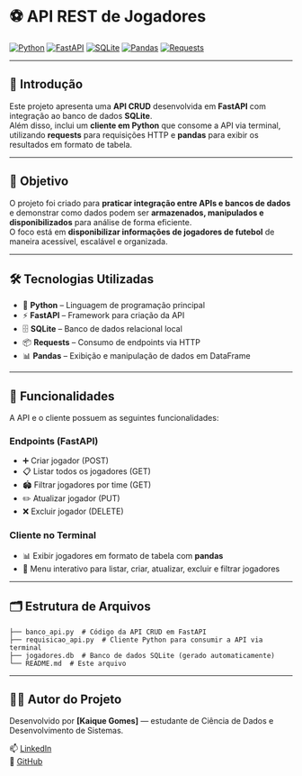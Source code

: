 # ⚽ API REST de Jogadores

[![Python](https://img.shields.io/badge/Python-blue?logo=python&logoColor=white)](https://www.python.org/) 
[![FastAPI](https://img.shields.io/badge/FastAPI-green?logo=fastapi&logoColor=white)](https://fastapi.tiangolo.com/) 
[![SQLite](https://img.shields.io/badge/SQLite-blue?logo=sqlite&logoColor=white)](https://www.sqlite.org/) 
[![Pandas](https://img.shields.io/badge/Pandas-blue?logo=pandas&logoColor=white)](https://pandas.pydata.org/) 
[![Requests](https://img.shields.io/badge/Requests-black?logo=python&logoColor=white)](https://docs.python-requests.org/en/latest/)  

---

## 🌟 Introdução
Este projeto apresenta uma **API CRUD** desenvolvida em **FastAPI** com integração ao banco de dados **SQLite**.  
Além disso, inclui um **cliente em Python** que consome a API via terminal, utilizando **requests** para requisições HTTP e **pandas** para exibir os resultados em formato de tabela.  

---

## 🎯 Objetivo
O projeto foi criado para **praticar integração entre APIs e bancos de dados** e demonstrar como dados podem ser **armazenados, manipulados e disponibilizados** para análise de forma eficiente.  
O foco está em **disponibilizar informações de jogadores de futebol** de maneira acessível, escalável e organizada.  

---

## 🛠 Tecnologias Utilizadas
- 🐍 **Python** – Linguagem de programação principal  
- ⚡ **FastAPI** – Framework para criação da API  
- 🗄 **SQLite** – Banco de dados relacional local  
- 📦 **Requests** – Consumo de endpoints via HTTP  
- 📊 **Pandas** – Exibição e manipulação de dados em DataFrame  

---

## 🚀 Funcionalidades
A API e o cliente possuem as seguintes funcionalidades:

### Endpoints (FastAPI)
- ➕ Criar jogador (POST)  
- 📋 Listar todos os jogadores (GET)    
- 🏟 Filtrar jogadores por time (GET)  
- ✏️ Atualizar jogador (PUT)  
- ❌ Excluir jogador (DELETE)  

### Cliente no Terminal
- 📊 Exibir jogadores em formato de tabela com **pandas**  
- 🔄 Menu interativo para listar, criar, atualizar, excluir e filtrar jogadores  

---

## 🗂 Estrutura de Arquivos
```text
├── banco_api.py  # Código da API CRUD em FastAPI
├── requisicao_api.py  # Cliente Python para consumir a API via terminal
├── jogadores.db  # Banco de dados SQLite (gerado automaticamente)
└── README.md  # Este arquivo
```

---

## 👨‍💻 Autor do Projeto

Desenvolvido por **[Kaique Gomes]** — estudante de Ciência de Dados e Desenvolvimento de Sistemas.

📫 [LinkedIn](https://www.linkedin.com/in/kaique-gomes-dev)  
🐙 [GitHub](https://github.com/Kaique-Gomes-de-Jesus)  